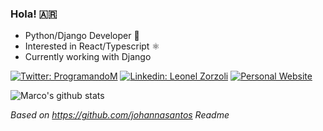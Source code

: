 ### Hola! 🇦🇷

- Python/Django Developer :snake:
- Interested in React/Typescript ⚛
- Currently working with Django

[![Twitter: ProgramandoM](https://img.shields.io/twitter/follow/programandom?style=social)](https://twitter.com/programandom)
[![Linkedin: Leonel Zorzoli](https://img.shields.io/badge/Leonel%20Zorzoli--blue?style=social&logo=Linkedin&logoColor=blue&link=https://www.linkedin.com/in/leonelzorzoli/)](https://www.linkedin.com/in/leonelzorzoli/)
[![Personal Website](https://img.shields.io/badge/Personal-website-success?style=flat-square)](https://leo-zorzoli.herokuapp.com/)


![Marco's github stats](https://github-readme-stats.vercel.app/api?username=marcorichetta&show_icons=true&theme=tokyonight)

*Based on https://github.com/johannasantos Readme*
